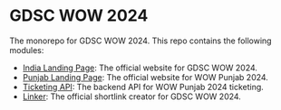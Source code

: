 # GDSC WOW 2024
The monorepo for GDSC WOW 2024. This repo contains the following modules:

- [India Landing Page](./apps/web-india): The official website for GDSC WOW 2024.
- [Punjab Landing Page](./apps/web-punjab): The official website for WOW Punjab 2024.
- [Ticketing API](./packages/api): The backend API for WOW Punjab 2024 ticketing.
- [Linker](./packages/shortlinks): The official shortlink creator for GDSC WOW 2024.